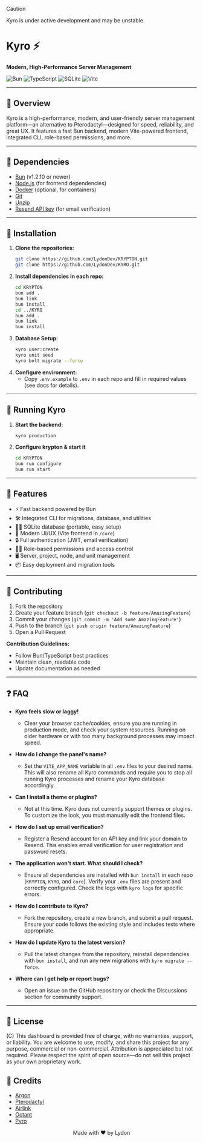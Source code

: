 > [!CAUTION]
> Kyro is under active development and may be unstable. 

# Kyro ⚡️

**Modern, High-Performance Server Management**

![Bun](https://img.shields.io/badge/Bun-1.2.10+-black?style=for-the-badge&logo=bun&logoColor=white)
![TypeScript](https://img.shields.io/badge/TypeScript-007ACC?style=for-the-badge&logo=typescript&logoColor=white)
![SQLite](https://img.shields.io/badge/SQLite-003B57?style=for-the-badge&logo=sqlite&logoColor=white)
![Vite](https://img.shields.io/badge/Vite-646CFF?style=for-the-badge&logo=vite&logoColor=white)

---

## 📖 Overview

Kyro is a high-performance, modern, and user-friendly server management platform—an alternative to Pterodactyl—designed for speed, reliability, and great UX. It features a fast Bun backend, modern Vite-powered frontend, integrated CLI, role-based permissions, and more.

---

## 🎁 Dependencies

- [Bun](https://bun.sh) (v1.2.10 or newer)
- [Node.js](https://nodejs.org) (for frontend dependencies)
- [Docker](https://www.docker.com) (optional, for containers)
- [Git](https://git-scm.com)
- [Unzip](https://www.info-zip.org/UnZip.html)
- [Resend API key](https://resend.com) (for email verification)

---

## 💾 Installation

1. **Clone the repositories:**
   ```bash
   git clone https://github.com/LydonDev/KRYPTON.git
   git clone https://github.com/LydonDev/KYRO.git
   ```
2. **Install dependencies in each repo:**
   ```bash
   cd KRYPTON
   bun add .
   bun link
   bun install
   cd ../KYRO
   bun add .
   bun link
   bun install
   ```
3. **Database Setup:**
   ```bash
   kyro user:create
   kyro unit seed
   kyro bolt migrate --force
   ```
4. **Configure environment:**
   - Copy `.env.example` to `.env` in each repo and fill in required values (see docs for details).

---

## 🚀 Running Kyro

1. **Start the backend:**
   ```bash
   kyro production
   ```
2. **Configure krypton & start it**
   ```bash
   cd KRYPTON
   bun run configure
   bun run start
   ```

---

## 🧩 Features

- ⚡️ Fast backend powered by Bun
- 🛠 Integrated CLI for migrations, database, and utilities
- 🐱‍🏍 SQLite database (portable, easy setup)
- 🎨 Modern UI/UX (Vite frontend in `/core`)
- 🔒 Full authentication (JWT, email verification)
- 🧑‍💼 Role-based permissions and access control
- 🖥 Server, project, node, and unit management
- 📦 Easy deployment and migration tools

---

## 🤝 Contributing

1. Fork the repository
2. Create your feature branch (`git checkout -b feature/AmazingFeature`)
3. Commit your changes (`git commit -m 'Add some AmazingFeature'`)
4. Push to the branch (`git push origin feature/AmazingFeature`)
5. Open a Pull Request

**Contribution Guidelines:**
- Follow Bun/TypeScript best practices
- Maintain clean, readable code
- Update documentation as needed

---

## ❓ FAQ

- **Kyro feels slow or laggy!**
  - Clear your browser cache/cookies, ensure you are running in production mode, and check your system resources. Running on older hardware or with too many background processes may impact speed.

- **How do I change the panel's name?**
  - Set the `VITE_APP_NAME` variable in all `.env` files to your desired name. This will also rename all Kyro commands and require you to stop all running Kyro processes and rename your Kyro database accordingly.

- **Can I install a theme or plugins?**
  - Not at this time. Kyro does not currently support themes or plugins. To customize the look, you must manually edit the frontend files.

- **How do I set up email verification?**
  - Register a Resend account for an API key and link your domain to Resend. This enables email verification for user registration and password resets.

- **The application won't start. What should I check?**
  - Ensure all dependencies are installed with `bun install` in each repo (`KRYPTON`, `KYRO`, and `core`). Verify your `.env` files are present and correctly configured. Check the logs with `kyro logs` for specific errors.

- **How do I contribute to Kyro?**
  - Fork the repository, create a new branch, and submit a pull request. Ensure your code follows the existing style and includes tests where appropriate.

- **How do I update Kyro to the latest version?**
  - Pull the latest changes from the repository, reinstall dependencies with `bun install`, and run any new migrations with `kyro migrate --force`.

- **Where can I get help or report bugs?**
  - Open an issue on the GitHub repository or check the Discussions section for community support.

---

## 📄 License

(C) This dashboard is provided free of charge, with no warranties, support, or liability. You are welcome to use, modify, and share this project for any purpose, commercial or non-commercial. Attribution is appreciated but not required. Please respect the spirit of open source—do not sell this project as your own proprietary work.

## 🌹 Credits

- [Argon](https://github.com/argon-foss)
- [Pterodactyl](https://github.com/pterodactyl)
- [Airlink](https://github.com/airlinklabs)
- [Octant](https://discord.gg/compute)
- [Pyro](https://github.com/pyrohost/pyrodactyl)

<div align="center">
  Made with ❤️ by Lydon
</div>
